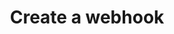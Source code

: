 ---
# -------------------------- #
#      ENDPOINT DETAILS      #
# -------------------------- #

product-type: "connect"
content-type: "api-endpoint"
endpoint: "notifications"
key: "create-hook-notification"
version: "1"


# -------------------------- #
#       METHOD DETAILS       #
# -------------------------- #

title: "Create a webhook"
method: "post"
short-url: |
  {{ site.data.connect.core-objects.notifications.hooks.post.name | flatify }}
full-url: |
  {{ api.base-url }}{{ endpoint.short-url | flatify }}
short: "{{ site.data.connect.core-objects.notifications.hooks.post.description }}"
description: |
  {{ site.data.connect.core-objects.notifications.hooks.post.description }}
  **Note**: To use this endpoint, your Stitch plan must include access to the [Post-load hooks]({{ link.account.post-load-notifications | prepend: site.baseurl }}) feature.


# -------------------------- #
#       METHOD ARGUMENTS     #
# -------------------------- #

arguments:
  - name: "type"
    required: true
    type: "string"
    description: |
      The type of hook notification to be created. This must be `post_load`.
    example-value: |
      post_load

  - name: "destination_id"
    required: true
    type: "string"
    description: "The Stitch destination that will trigger the hook notification."
    example-value: |
      destination_12345

  - name: "config"
    required: true
    type: "object"
    description: "The configuration details of the hook."
    subattributes:

      - name: "url"
        required: true
        type: "string"
        description: "The webhook URL that Stitch should deliver hook notifications to."
        example-value: |
          https://hooks.zapier.com/hooks/catch/some/webhook/id


# -------------------------- #
#           RETURNS          #
# -------------------------- #

returns: |
  If successful, the API will return a status of <code class="api success">200 OK</code> and a single [Hook notification object]({{ site.data.connect.data-structures.notifications.hook.section }}).


# ------------------------------ #
#   EXAMPLE REQUEST & RESPONSES  #
# ------------------------------ #

examples:
  - type: "Request"
    request-url: "{{ endpoint.short-url | flatify | strip_newlines }}"
    header: "{{ site.data.connect.request-headers.post.with-body | flatify }}"
    code: |
      '{
         "type":"post_load",
         "config":{
            "destination_id":"destination_12345"  
            "url":"https://hooks.zapier.com/hooks/catch/some/webhook/id"
         }
       }'

  - type: "Response"
    code: |
      {
        "id": 8,
        "client_id": 116078,
        "type": "post_load",
        "version": 1,
        "config": {
          "destination_id": "destination_12345"
          "url": "https://hooks.zapier.com/hooks/catch/some/webhook/id"
        },
        "created_at": "2019-07-17T17:30:37Z",
        "modified_at": "2019-07-17T17:30:37Z",
        "disabled_at": null
      }

  - type: "Errors"
    error-file: "hook-notifications"
  # The errors live in: _data/connect/response-codes/hook-notifications.yml
---